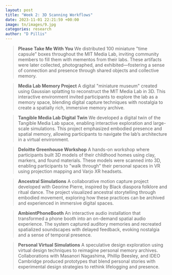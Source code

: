 ```yaml
---
layout: post
title: "Week 2: 3D Scanning Workflows"
date: 2023-11-01 22:21:59 +00:00
image: tn/images/9.jpg
categories: research
author: "D Pillis"
---
```


<blockquote> <p> <strong>Please Take Me With You</strong> We distributed 100 miniature "time capsule" boxes throughout the MIT Media Lab, inviting community members to fill them with mementos from their labs. These artifacts were later collected, photographed, and exhibited—fostering a sense of connection and presence through shared objects and collective memory. </p> </blockquote> <blockquote> <p> <strong>Media Lab Memory Project</strong> A digital "miniature museum" created using Gaussian splatting to reconstruct the MIT Media Lab in 3D. This interactive environment invited participants to explore the lab as a memory space, blending digital capture techniques with nostalgia to create a spatially rich, immersive memory archive. </p> </blockquote> <blockquote> <p> <strong>Tangible Media Lab Digital Twin</strong> We developed a digital twin of the Tangible Media Lab space, enabling interactive exploration and large-scale simulations. This project emphasized embodied presence and spatial memory, allowing participants to navigate the lab’s architecture in a virtual environment. </p> </blockquote> <blockquote> <p> <strong>Deloitte Greenhouse Workshop</strong> A hands-on workshop where participants built 3D models of their childhood homes using clay, markers, and found materials. These models were scanned into 3D, enabling participants to "walk through" their personal spaces in VR using projection mapping and Varjo XR headsets. </p> </blockquote> <blockquote> <p> <strong>Ancestral Simulations</strong> A collaborative motion capture project developed with Georine Pierre, inspired by Black diaspora folklore and ritual dance. The project visualized ancestral storytelling through embodied movement, exploring how these practices can be archived and experienced in immersive digital spaces. </p> </blockquote> <blockquote> <p> <strong>AmbientPhoneBooth</strong> An interactive audio installation that transformed a phone booth into an on-demand spatial audio experience. The system captured auditory memories and recreated spatialized soundscapes with delayed feedback, evoking nostalgia and a sense of temporal presence. </p> </blockquote> <blockquote> <p> <strong>Personal Virtual Simulations</strong> A speculative design exploration using virtual design techniques to reimagine personal memory archives. Collaborations with Masanori Nagashima, Phillip Beesley, and IDEO Cambridge produced prototypes that blend personal stories with experimental design strategies to rethink lifelogging and presence. </p> </blockquote>
